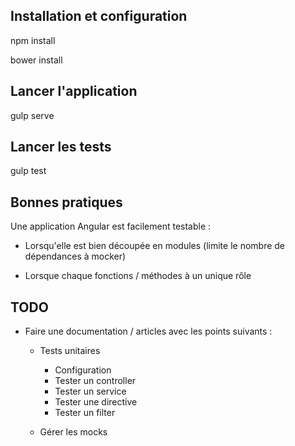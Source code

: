 ## Installation et configuration

npm install

bower install

## Lancer l'application

gulp serve

## Lancer les tests

gulp test

## Bonnes pratiques

Une application Angular est facilement testable :

- Lorsqu'elle est bien découpée en modules (limite le nombre de dépendances à mocker)

- Lorsque chaque fonctions / méthodes à un unique rôle


## TODO

- Faire une documentation / articles avec les points suivants :

	- Tests unitaires
		- Configuration
		- Tester un controller
		- Tester un service
		- Tester une directive
		- Tester un filter

	- Gérer les mocks
